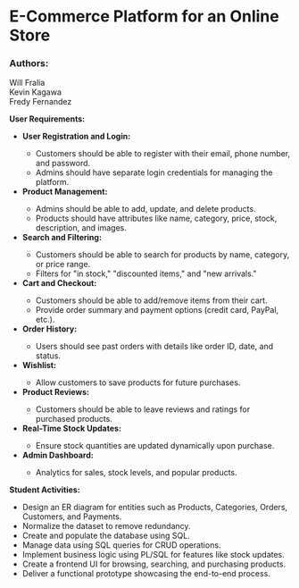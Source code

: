  # **E-Commerce Platform for an Online Store** <br>

### Authors: ###
Will Fralia<br>
Kevin Kagawa<br>
Fredy Fernandez

**User Requirements:** <br>
<ul>
    <li><strong>User Registration and Login: </strong></li>
        <ul>
            <li>Customers should be able to register with their email, phone number, and password. </li>
            <li>Admins should have separate login credentials for managing the platform.</li>
        </ul>
    <li><strong>Product Management: </strong></li>
        <ul>
            <li>Admins should be able to add, update, and delete products.</li>
            <li>Products should have attributes like name, category, price, stock, description, and images. </li>
        </ul>
    <li><strong>Search and Filtering: </strong></li>
        <ul>
            <li>Customers should be able to search for products by name, category, or price range.</li>
            <li>Filters for "in stock," "discounted items," and "new arrivals."</li>
        </ul>
    <li><strong>Cart and Checkout:</strong></li>
        <ul>
            <li>Customers should be able to add/remove items from their cart.</li>
            <li>Provide order summary and payment options (credit card, PayPal, etc.).</li>
        </ul>
    <li><strong>Order History:</strong></li>
        <ul>
            <li>Users should see past orders with details like order ID, date, and status.</li>
        </ul>
    <li><strong>Wishlist:</strong></li>
        <ul>
            <li>Allow customers to save products for future purchases.</li>
        </ul>
    <li><strong>Product Reviews:</strong></li>
        <ul>
            <li>Customers should be able to leave reviews and ratings for purchased products.</li>
        </ul>
    <li><strong>Real-Time Stock Updates:</strong></li>
        <ul>
            <li>Ensure stock quantities are updated dynamically upon purchase.</li>
        </ul>
    <li><strong>Admin Dashboard:</strong></li>
        <ul>
            <li>Analytics for sales, stock levels, and popular products.</li>
        </ul>
</ul>
<strong>Student Activities: </strong>
<ul>
    <li>Design an ER diagram for entities such as Products, Categories, Orders, Customers, and Payments.</li>
    <li>Normalize the dataset to remove redundancy.</li>
    <li>Create and populate the database using SQL.</li>
    <li>Manage data using SQL queries for CRUD operations.</li>
    <li>Implement business logic using PL/SQL for features like stock updates.</li>
    <li>Create a frontend UI for browsing, searching, and purchasing products.</li>
    <li>Deliver a functional prototype showcasing the end-to-end process.</li>
</ul>

